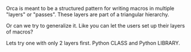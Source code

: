 Orca is meant to be a structured pattern for writing macros in multiple "layers" or "passes".
These layers are part of a triangular hierarchy.

Or can we try to generalize it. Like you can let the users set up their layers of macros?

Lets try one with only 2 layers first. Python CLASS and Python LIBRARY.